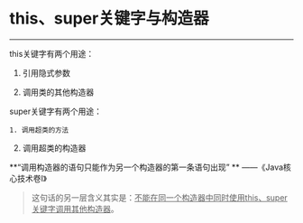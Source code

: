 # this、super关键字与构造器

---

this关键字有两个用途： 

1.  引用隐式参数

2. 调用类的其他构造器

super关键字有两个用途：

	1. 调用超类的方法

2. 调用超类的构造器

**“调用构造器的语句只能作为另一个构造器的第一条语句出现” **	——《Java核心技术卷Ⅰ》

> 这句话的另一层含义其实是：<u>不能在同一个构造器中同时使用this、super关键字调用其他构造器</u>。